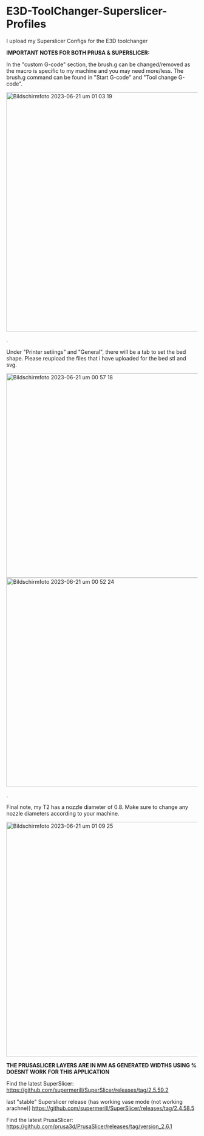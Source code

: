 # E3D-ToolChanger-Superslicer-Profiles
I upload my Superslicer Configs for the E3D toolchanger

**IMPORTANT NOTES FOR BOTH PRUSA & SUPERSLICER:**

In the "custom G-code" section, the brush.g can be changed/removed as the macro is specific to my machine and you may need more/less.
The brush.g command can be found in "Start G-code" and "Tool change G-code".

<img width="631" alt="Bildschirmfoto 2023-06-21 um 01 03 19" src="https://github.com/Victini-0001/E3D-ToolChanger-Superslicer-Profiles/assets/59373347/4fe1fe1d-b65e-44cf-9b24-28262d34805c">

.


Under "Printer setiings" and "General", there will be a tab to set the bed shape. Please reupload the files that i have uploaded for the bed stl and svg.

<img width="539" alt="Bildschirmfoto 2023-06-21 um 00 57 18" src="https://github.com/Victini-0001/E3D-ToolChanger-Superslicer-Profiles/assets/59373347/a676cb7d-16f3-4bdf-983e-e65359dfb29a">

<img width="551" alt="Bildschirmfoto 2023-06-21 um 00 52 24" src="https://github.com/Victini-0001/E3D-ToolChanger-Superslicer-Profiles/assets/59373347/b336d351-5277-42c9-a769-0f42bd8b6fde">

.

Final note, my T2 has a nozzle diameter of 0.8. Make sure to change any nozzle diameters according to your machine.

<img width="619" alt="Bildschirmfoto 2023-06-21 um 01 09 25" src="https://github.com/Victini-0001/E3D-ToolChanger-Superslicer-Profiles/assets/59373347/6d74e435-7a4f-4fd8-9d2a-3b1ce65751a9">

**THE PRUSASLICER LAYERS ARE IN MM AS GENERATED WIDTHS USING % DOESNT WORK FOR THIS APPLICATION**


Find the latest SuperSlicer:
https://github.com/supermerill/SuperSlicer/releases/tag/2.5.59.2

last "stable" Superslicer release (has working vase mode (not working arachne))
https://github.com/supermerill/SuperSlicer/releases/tag/2.4.58.5

Find the latest PrusaSlicer:
https://github.com/prusa3d/PrusaSlicer/releases/tag/version_2.6.1
